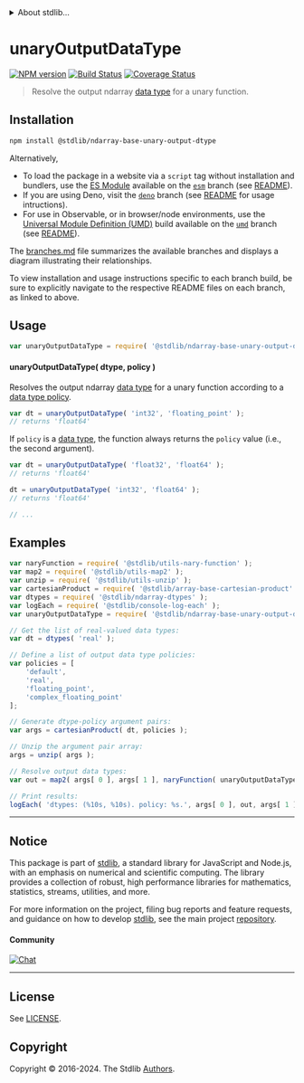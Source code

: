 <!--

@license Apache-2.0

Copyright (c) 2023 The Stdlib Authors.

Licensed under the Apache License, Version 2.0 (the "License");
you may not use this file except in compliance with the License.
You may obtain a copy of the License at

   http://www.apache.org/licenses/LICENSE-2.0

Unless required by applicable law or agreed to in writing, software
distributed under the License is distributed on an "AS IS" BASIS,
WITHOUT WARRANTIES OR CONDITIONS OF ANY KIND, either express or implied.
See the License for the specific language governing permissions and
limitations under the License.

-->


<details>
  <summary>
    About stdlib...
  </summary>
  <p>We believe in a future in which the web is a preferred environment for numerical computation. To help realize this future, we've built stdlib. stdlib is a standard library, with an emphasis on numerical and scientific computation, written in JavaScript (and C) for execution in browsers and in Node.js.</p>
  <p>The library is fully decomposable, being architected in such a way that you can swap out and mix and match APIs and functionality to cater to your exact preferences and use cases.</p>
  <p>When you use stdlib, you can be absolutely certain that you are using the most thorough, rigorous, well-written, studied, documented, tested, measured, and high-quality code out there.</p>
  <p>To join us in bringing numerical computing to the web, get started by checking us out on <a href="https://github.com/stdlib-js/stdlib">GitHub</a>, and please consider <a href="https://opencollective.com/stdlib">financially supporting stdlib</a>. We greatly appreciate your continued support!</p>
</details>

# unaryOutputDataType

[![NPM version][npm-image]][npm-url] [![Build Status][test-image]][test-url] [![Coverage Status][coverage-image]][coverage-url] <!-- [![dependencies][dependencies-image]][dependencies-url] -->

> Resolve the output ndarray [data type][@stdlib/ndarray/dtypes] for a unary function.

<!-- Section to include introductory text. Make sure to keep an empty line after the intro `section` element and another before the `/section` close. -->

<section class="intro">

</section>

<!-- /.intro -->

<!-- Package usage documentation. -->

<section class="installation">

## Installation

```bash
npm install @stdlib/ndarray-base-unary-output-dtype
```

Alternatively,

-   To load the package in a website via a `script` tag without installation and bundlers, use the [ES Module][es-module] available on the [`esm`][esm-url] branch (see [README][esm-readme]).
-   If you are using Deno, visit the [`deno`][deno-url] branch (see [README][deno-readme] for usage intructions).
-   For use in Observable, or in browser/node environments, use the [Universal Module Definition (UMD)][umd] build available on the [`umd`][umd-url] branch (see [README][umd-readme]).

The [branches.md][branches-url] file summarizes the available branches and displays a diagram illustrating their relationships.

To view installation and usage instructions specific to each branch build, be sure to explicitly navigate to the respective README files on each branch, as linked to above.

</section>

<section class="usage">

## Usage

```javascript
var unaryOutputDataType = require( '@stdlib/ndarray-base-unary-output-dtype' );
```

#### unaryOutputDataType( dtype, policy )

Resolves the output ndarray [data type][@stdlib/ndarray/dtypes] for a unary function according to a [data type policy][@stdlib/ndarray/output-dtype-policies].

```javascript
var dt = unaryOutputDataType( 'int32', 'floating_point' );
// returns 'float64'
```

If `policy` is a [data type][@stdlib/ndarray/dtypes], the function always returns the `policy` value (i.e., the second argument).

```javascript
var dt = unaryOutputDataType( 'float32', 'float64' );
// returns 'float64'

dt = unaryOutputDataType( 'int32', 'float64' );
// returns 'float64'

// ...
```

</section>

<!-- /.usage -->

<!-- Package usage notes. Make sure to keep an empty line after the `section` element and another before the `/section` close. -->

<section class="notes">

</section>

<!-- /.notes -->

<!-- Package usage examples. -->

<section class="examples">

## Examples

<!-- eslint no-undef: "error" -->

```javascript
var naryFunction = require( '@stdlib/utils-nary-function' );
var map2 = require( '@stdlib/utils-map2' );
var unzip = require( '@stdlib/utils-unzip' );
var cartesianProduct = require( '@stdlib/array-base-cartesian-product' );
var dtypes = require( '@stdlib/ndarray-dtypes' );
var logEach = require( '@stdlib/console-log-each' );
var unaryOutputDataType = require( '@stdlib/ndarray-base-unary-output-dtype' );

// Get the list of real-valued data types:
var dt = dtypes( 'real' );

// Define a list of output data type policies:
var policies = [
    'default',
    'real',
    'floating_point',
    'complex_floating_point'
];

// Generate dtype-policy argument pairs:
var args = cartesianProduct( dt, policies );

// Unzip the argument pair array:
args = unzip( args );

// Resolve output data types:
var out = map2( args[ 0 ], args[ 1 ], naryFunction( unaryOutputDataType, 2 ) );

// Print results:
logEach( 'dtypes: (%10s, %10s). policy: %s.', args[ 0 ], out, args[ 1 ] );
```

</section>

<!-- /.examples -->

<!-- Section to include cited references. If references are included, add a horizontal rule *before* the section. Make sure to keep an empty line after the `section` element and another before the `/section` close. -->

<section class="references">

</section>

<!-- /.references -->

<!-- Section for related `stdlib` packages. Do not manually edit this section, as it is automatically populated. -->

<section class="related">

</section>

<!-- /.related -->

<!-- Section for all links. Make sure to keep an empty line after the `section` element and another before the `/section` close. -->


<section class="main-repo" >

* * *

## Notice

This package is part of [stdlib][stdlib], a standard library for JavaScript and Node.js, with an emphasis on numerical and scientific computing. The library provides a collection of robust, high performance libraries for mathematics, statistics, streams, utilities, and more.

For more information on the project, filing bug reports and feature requests, and guidance on how to develop [stdlib][stdlib], see the main project [repository][stdlib].

#### Community

[![Chat][chat-image]][chat-url]

---

## License

See [LICENSE][stdlib-license].


## Copyright

Copyright &copy; 2016-2024. The Stdlib [Authors][stdlib-authors].

</section>

<!-- /.stdlib -->

<!-- Section for all links. Make sure to keep an empty line after the `section` element and another before the `/section` close. -->

<section class="links">

[npm-image]: http://img.shields.io/npm/v/@stdlib/ndarray-base-unary-output-dtype.svg
[npm-url]: https://npmjs.org/package/@stdlib/ndarray-base-unary-output-dtype

[test-image]: https://github.com/stdlib-js/ndarray-base-unary-output-dtype/actions/workflows/test.yml/badge.svg?branch=v0.2.1
[test-url]: https://github.com/stdlib-js/ndarray-base-unary-output-dtype/actions/workflows/test.yml?query=branch:v0.2.1

[coverage-image]: https://img.shields.io/codecov/c/github/stdlib-js/ndarray-base-unary-output-dtype/main.svg
[coverage-url]: https://codecov.io/github/stdlib-js/ndarray-base-unary-output-dtype?branch=main

<!--

[dependencies-image]: https://img.shields.io/david/stdlib-js/ndarray-base-unary-output-dtype.svg
[dependencies-url]: https://david-dm.org/stdlib-js/ndarray-base-unary-output-dtype/main

-->

[chat-image]: https://img.shields.io/gitter/room/stdlib-js/stdlib.svg
[chat-url]: https://app.gitter.im/#/room/#stdlib-js_stdlib:gitter.im

[stdlib]: https://github.com/stdlib-js/stdlib

[stdlib-authors]: https://github.com/stdlib-js/stdlib/graphs/contributors

[umd]: https://github.com/umdjs/umd
[es-module]: https://developer.mozilla.org/en-US/docs/Web/JavaScript/Guide/Modules

[deno-url]: https://github.com/stdlib-js/ndarray-base-unary-output-dtype/tree/deno
[deno-readme]: https://github.com/stdlib-js/ndarray-base-unary-output-dtype/blob/deno/README.md
[umd-url]: https://github.com/stdlib-js/ndarray-base-unary-output-dtype/tree/umd
[umd-readme]: https://github.com/stdlib-js/ndarray-base-unary-output-dtype/blob/umd/README.md
[esm-url]: https://github.com/stdlib-js/ndarray-base-unary-output-dtype/tree/esm
[esm-readme]: https://github.com/stdlib-js/ndarray-base-unary-output-dtype/blob/esm/README.md
[branches-url]: https://github.com/stdlib-js/ndarray-base-unary-output-dtype/blob/main/branches.md

[stdlib-license]: https://raw.githubusercontent.com/stdlib-js/ndarray-base-unary-output-dtype/main/LICENSE

[@stdlib/ndarray/dtypes]: https://github.com/stdlib-js/ndarray-dtypes

[@stdlib/ndarray/output-dtype-policies]: https://github.com/stdlib-js/ndarray-output-dtype-policies

</section>

<!-- /.links -->

